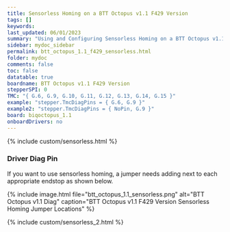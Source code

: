 ```yaml
---
title: Sensorless Homing on a BTT Octopus v1.1 F429 Version
tags: []
keywords: 
last_updated: 06/01/2023
summary: "Using and Configuring Sensorless Homing on a BTT Octopus v1.1 F429 Version"
sidebar: mydoc_sidebar
permalink: btt_octopus_1.1_f429_sensorless.html
folder: mydoc
comments: false
toc: false
datatable: true
boardname: BTT Octopus v1.1 F429 Version
stepperSPI: 0
TMC: "{ G.6, G.9, G.10, G.11, G.12, G.13, G.14, G.15 }"
example: "stepper.TmcDiagPins = { G.6, G.9 }"
example2: "stepper.TmcDiagPins = { NoPin, G.9 }"
board: biqoctopus_1.1
onboardDrivers: no
---
```


{% include custom/sensorless.html %}

### Driver Diag Pin

If you want to use sensorless homing, a jumper needs adding next to each appropriate endstop as shown below.

{% include image.html file="btt_octopus_1.1_sensorless.png" alt="BTT Octopus v1.1 Diag" caption="BTT Octopus v1.1 F429 Version Sensorless Homing Jumper Locations" %}

{% include custom/sensorless_2.html %}